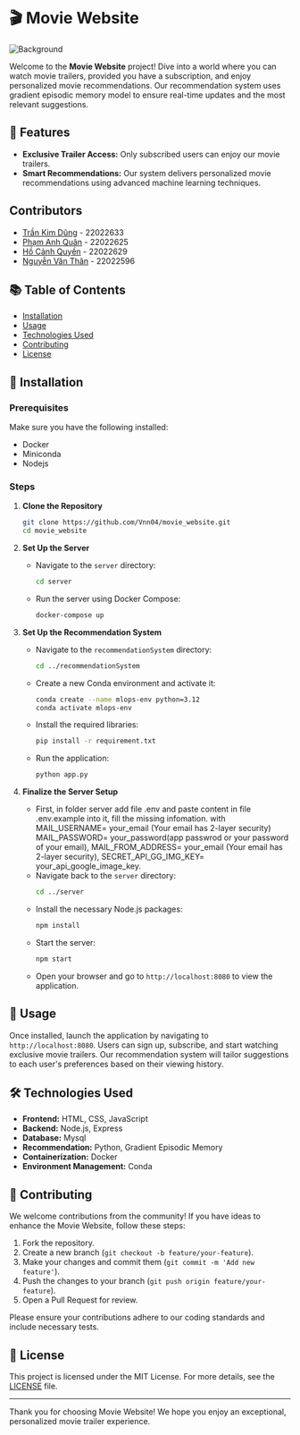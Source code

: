 # 🎬 Movie Website

![Background](background.png)

Welcome to the **Movie Website** project! Dive into a world where you can watch movie trailers, provided you have a subscription, and enjoy personalized movie recommendations. Our recommendation system uses gradient episodic memory model to ensure real-time updates and the most relevant suggestions.

## 🌟 Features
- **Exclusive Trailer Access:** Only subscribed users can enjoy our movie trailers.
- **Smart Recommendations:** Our system delivers personalized movie recommendations using advanced machine learning techniques.

## Contributors
- [Trần Kim Dũng](https://github.com/DUNGTK2004) - 22022633
- [Phạm Anh Quân](https://github.com/hquan3404) - 22022625
- [Hồ Cảnh Quyền](https://github.com/quyencanh203) - 22022629
- [Nguyễn Văn Thân](https://github.com/vnn04) - 22022596

## 📚 Table of Contents
- [Installation](#installation)
- [Usage](#usage)
- [Technologies Used](#technologies-used)
- [Contributing](#contributing)
- [License](#license)

## 🚀 Installation

### Prerequisites
Make sure you have the following installed:
- Docker
- Miniconda
- Nodejs

### Steps

1. **Clone the Repository**
    ```sh
    git clone https://github.com/Vnn04/movie_website.git
    cd movie_website
    ```

2. **Set Up the Server**
    - Navigate to the `server` directory:
        ```sh
        cd server
        ```
    - Run the server using Docker Compose:
        ```sh
        docker-compose up
        ```

3. **Set Up the Recommendation System**
    - Navigate to the `recommendationSystem` directory:
        ```sh
        cd ../recommendationSystem
        ```
    - Create a new Conda environment and activate it:
        ```sh
        conda create --name mlops-env python=3.12
        conda activate mlops-env
        ```
    - Install the required libraries:
        ```sh
        pip install -r requirement.txt
        ```
    - Run the application:
        ```sh
        python app.py
        ```

4. **Finalize the Server Setup**
    - First, in folder server add file .env and paste content in file .env.example into it, fill the missing infomation. with MAIL_USERNAME= your_email (Your email has 2-layer security)  MAIL_PASSWORD= your_password(app passwrod or your password of your email), MAIL_FROM_ADDRESS= your_email (Your email has 2-layer security), SECRET_API_GG_IMG_KEY= your_api_google_image_key. 
    - Navigate back to the `server` directory:
        ```sh
        cd ../server
        ```
    - Install the necessary Node.js packages:
        ```sh
        npm install
        ```
    - Start the server:
        ```sh
        npm start
        ```
    - Open your browser and go to `http://localhost:8080` to view the application.

## 📖 Usage
Once installed, launch the application by navigating to `http://localhost:8080`. Users can sign up, subscribe, and start watching exclusive movie trailers. Our recommendation system will tailor suggestions to each user's preferences based on their viewing history.

## 🛠️ Technologies Used
- **Frontend:** HTML, CSS, JavaScript
- **Backend:** Node.js, Express
- **Database:** Mysql
- **Recommendation:** Python, Gradient Episodic Memory
- **Containerization:** Docker
- **Environment Management:** Conda

## 🤝 Contributing
We welcome contributions from the community! If you have ideas to enhance the Movie Website, follow these steps:
1. Fork the repository.
2. Create a new branch (`git checkout -b feature/your-feature`).
3. Make your changes and commit them (`git commit -m 'Add new feature'`).
4. Push the changes to your branch (`git push origin feature/your-feature`).
5. Open a Pull Request for review.

Please ensure your contributions adhere to our coding standards and include necessary tests.

## 📜 License
This project is licensed under the MIT License. For more details, see the [LICENSE](LICENSE) file.

---

Thank you for choosing Movie Website! We hope you enjoy an exceptional, personalized movie trailer experience.
